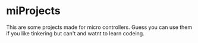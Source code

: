 # miProjects
This are some projects made for micro controllers. Guess you can use them if you like tinkering but can't and watnt to learn codeing.
